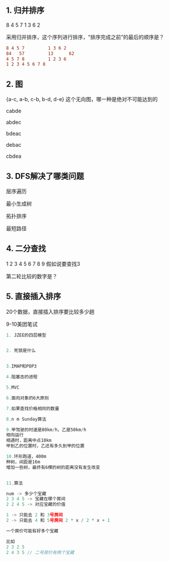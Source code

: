 ## 1. 归并排序

8 4 5 7 1 3 6 2

采用归并排序，这个序列进行排序，“排序完成之前”的最后的顺序是？

```diff
8 4 5 7 		1 3 6 2
84 	 57 		13  	62
4 5 7 8 		1 2 3 6
1 2 3 4 5 6 7 8
```





## 2. 图

{a-c, a-b, c-b, b-d, d-e} 这个无向图，哪一种是绝对不可能达到的

cabde

abdec

bdeac

debac

cbdea



## 3. DFS解决了哪类问题

层序遍历

最小生成树

拓扑排序

最短路径



## 4. 二分查找

1 2 3 4 5 6 7 8 9 假如说要查找3

第二轮比较的数字是？





## 5. 直接插入排序

20个数据，直接插入排序要比较多少趟







9-10美团笔试

```js
1. JZEE的四层模型


2. 死锁是什么


3.IMAP和POP3

4.阻塞态的进程

5.MVC

6.面向对象的6大原则

7.如果查找价格相同的数量

8.n m Sunday算法

9.甲驾驶的时速是80km/h，乙是50km/h
相向运行
相遇时，距离中点10km
甲到乙的位置时，乙还有多久到甲的位置

10.环形跑道，400m
种树，间距是16m
增加一些树，最终有6棵的树的距离没有发生改变


11.算法

num -> 多少个宝藏
2 3 4 5 -> 宝藏在哪个房间
2 2 4 5 -> 对应宝藏的价值

1 -> 只能去 2 和 3号房间
2 -> 只能去 4 和 5号房间 2 * x / 2 * x + 1

一个房价可能有好多个宝藏

比如 
2 3 2 5
2 4 3 5 // 二号房价有两个宝藏
```

